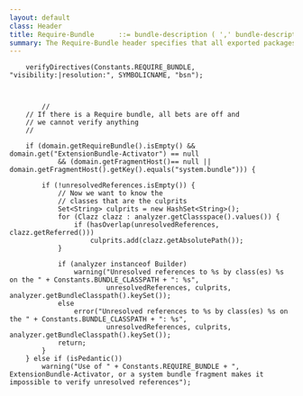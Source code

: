 ```yaml
---
layout: default
class: Header
title: Require-Bundle      ::= bundle-description ( ',' bundle-description )* 
summary: The Require-Bundle header specifies that all exported packages from another bundle must be im- ported, effectively requiring the public interface of another bundle. 
---
```

	
		verifyDirectives(Constants.REQUIRE_BUNDLE, "visibility:|resolution:", SYMBOLICNAME, "bsn");
	
	
	
			//
		// If there is a Require bundle, all bets are off and
		// we cannot verify anything
		//

		if (domain.getRequireBundle().isEmpty() && domain.get("ExtensionBundle-Activator") == null
				&& (domain.getFragmentHost()== null || domain.getFragmentHost().getKey().equals("system.bundle"))) {

			if (!unresolvedReferences.isEmpty()) {
				// Now we want to know the
				// classes that are the culprits
				Set<String> culprits = new HashSet<String>();
				for (Clazz clazz : analyzer.getClassspace().values()) {
					if (hasOverlap(unresolvedReferences, clazz.getReferred()))
						culprits.add(clazz.getAbsolutePath());
				}

				if (analyzer instanceof Builder)
					warning("Unresolved references to %s by class(es) %s on the " + Constants.BUNDLE_CLASSPATH + ": %s",
							unresolvedReferences, culprits, analyzer.getBundleClasspath().keySet());
				else
					error("Unresolved references to %s by class(es) %s on the " + Constants.BUNDLE_CLASSPATH + ": %s",
							unresolvedReferences, culprits, analyzer.getBundleClasspath().keySet());
				return;
			}
		} else if (isPedantic())
			warning("Use of " + Constants.REQUIRE_BUNDLE + ", ExtensionBundle-Activator, or a system bundle fragment makes it impossible to verify unresolved references");
	